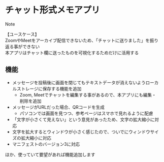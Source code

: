 # チャット形式メモアプリ
> [!NOTE]
> 【ユースケース】  
> ZoomやMeetをアーカイブ配信できないため、「チャットに送りました」を振り返る事ができない  
> 本アプリはチャット欄に送ったものを可視化するためだけに活用する

## 機能
- メッセージを投稿後に画面を閉じてもテキストデータが消えないようローカルストレージに保存する機能を追加
  - Zoom, Meetでチャットを編集する事があるので、本アプリにも編集・削除を追加
- メッセージがURLだった場合、QRコードを生成
  - パソコンでは画面を見つつ、参考ページはスマホで見れるように配慮
- 「文字が小さくて見えない」という意見があったため、文字の拡大縮小に対応
- 文字を拡大するとウィンドウが小さく感じたので、ついでにウィンドウサイズの拡大縮小に対応
- マニフェストのバージョン3に対応

ほか、使っていて要望があれば機能追加します
